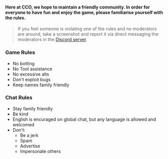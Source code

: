 

#### Here at CCO, we hope to maintain a friendly community. In order for everyone to have fun and enjoy the game, please familiarise yourself with the rules. 

> If you feel someone is violating one of the rules and no moderators are around, take a screenshot and report it via direct messaging the moderators in the [Discord server](https://discord.gg/JREx8xz).

### Game Rules
* No botting 
* No Tool assistance
* No excessive alts
* Don't exploit bugs
* Keep names family friendly
### Chat Rules
* Stay family friendly
* Be kind
* English is encuraged on global chat, but any language is allowed and welcomed
* Don't: 
  - Be a jerk
  - Spam  
  - Advertise  
  - Impersonate others  
